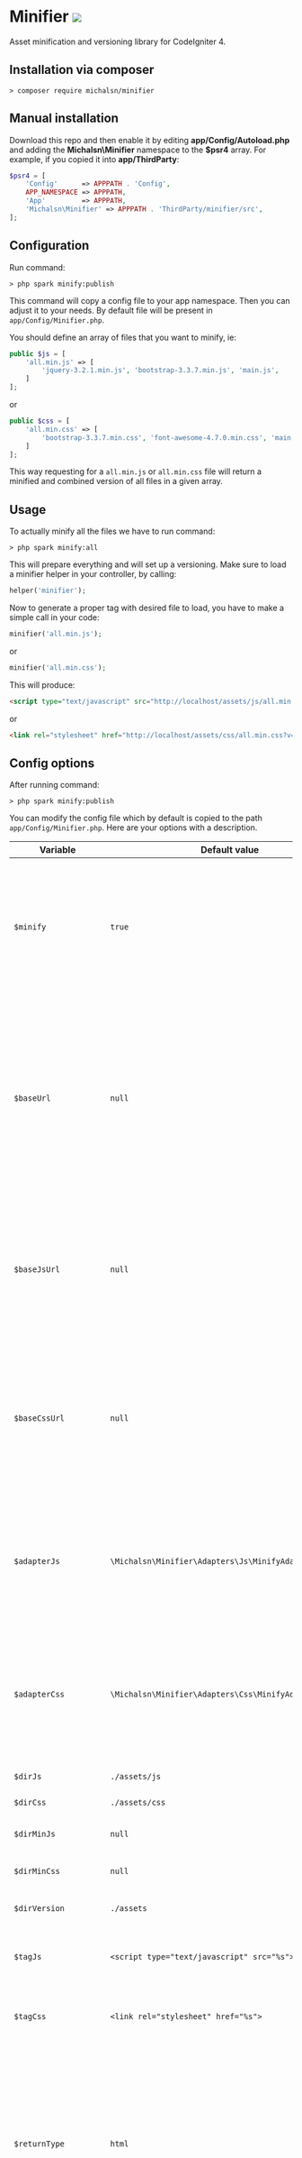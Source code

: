 # Minifier [![](https://github.com/michalsn/minifier/workflows/PHP%20Tests/badge.svg)](https://github.com/michalsn/minifier/actions?query=workflow%3A%22PHP+Tests%22)

Asset minification and versioning library for CodeIgniter 4.

## Installation via composer

    > composer require michalsn/minifier

## Manual installation

Download this repo and then enable it by editing **app/Config/Autoload.php** and adding the **Michalsn\Minifier**
namespace to the **$psr4** array. For example, if you copied it into **app/ThirdParty**:

```php
$psr4 = [
    'Config'      => APPPATH . 'Config',
    APP_NAMESPACE => APPPATH,
    'App'         => APPPATH,
    'Michalsn\Minifier' => APPPATH . 'ThirdParty/minifier/src',
];
```
## Configuration

Run command:

    > php spark minify:publish

This command will copy a config file to your app namespace.
Then you can adjust it to your needs. By default file will be present in `app/Config/Minifier.php`.

You should define an array of files that you want to minify, ie:

```php
public $js = [
    'all.min.js' => [
        'jquery-3.2.1.min.js', 'bootstrap-3.3.7.min.js', 'main.js',
    ]
];
```

or

```php
public $css = [
    'all.min.css' => [
        'bootstrap-3.3.7.min.css', 'font-awesome-4.7.0.min.css', 'main.css',
    ]
];
```

This way requesting for a `all.min.js` or `all.min.css` file will return a minified and combined version of all files in a given array.

## Usage

To actually minify all the files we have to run command:

    > php spark minify:all

This will prepare everything and will set up a versioning. Make sure to load a minifier helper in your controller, by calling:

```php
helper('minifier');
```

Now to generate a proper tag with desired file to load, you have to make a simple call in your code:

```php
minifier('all.min.js');
```

or

```php
minifier('all.min.css');
```

This will produce:

```html
<script type="text/javascript" src="http://localhost/assets/js/all.min.js?v=9ef881911da8d7c4a1c2f19c4878d122"></script> 
```

or

```html
<link rel="stylesheet" href="http://localhost/assets/css/all.min.css?v=50a35b0b1d1c3798aa556b8245314930">
```

## Config options

After running command:

    > php spark minify:publish

You can modify the config file which by default is copied to the path `app/Config/Minifier.php`. Here are your options with a description.

Variable | Default value | Options | Desctiption
-------- | ------------- | ------- | -----------
`$minify`| `true` | `true`, `false` | Use this variable to turn on and off minification of the assets. Turning off can be useful during app development - for easy debugging.
`$baseUrl` | `null` | | Use this variable when you want to set absolute path to the asset files. If no other URLs are set, like `$baseJsUrl` or `$baseCssUrl` then values set to `$dirJS` and `$dirCss` will be added to the final URL.
`$baseJsUrl` | `null` | | Use this variable when your JS assets are served from subdomain. Bare in mind that in this case variable `$dirJs` won't be added to the URL.
`$baseCssUrl` | `null` | | Use this variable when your CSS assets are served from subdomain. Bare in mind that in this case variable `$dirCSS` won't be added to the URL.
`$adapterJs` | `\Michalsn\Minifier\Adapters\Js\MinifyAdapter::class` | | Adapter to use for minifying JS files. You can also implement your own JS adapter to minify assets and replace this class.
`$adapterCss` | `\Michalsn\Minifier\Adapters\Css\MinifyAdapter::class` | | Adapter to use for minifying CSS files. You can also implement your own CSS adapter to minify assets and replace this class.
`$dirJs` | `./assets/js` | | JS assets directory.
`$dirCss` | `./assets/css` | | CSS assets directory.
`$dirMinJs` | `null` | | Minified JS Asset Directory.
`$dirMinCss` | `null` | | Minified CSS Asset Directory.
`$dirVersion` | `./assets` | | Directory to store assets versioning.
`$tagJs` | `<script type="text/javascript" src="%s"></script>` | | JS tag to use in HTML when displaying JS assets.
`$tagCss` | `<link rel="stylesheet" href="%s">` | | CSS tag to use in HTML when displaying CSS assets.
`$returnType` | `html` | `html`, `json`, `array` | Determines how the files will be returned. The dafault value is `html` and it uses the `$tagJs` and `$tagCss` variables. Using `array` will return the php array and `json` type will return a json string.
`$autoDeployOnChange` | `false` | `true`, `false` | Specifies if we want to automatically deploy whenever there is a change to any of our assets files. Keep in mind that enabling this feature will have an impact on performance.
`$js` | | | This array defines JS files to minify.
`$css` | | | This array defines CSS files to minify.

## License

The MIT License (MIT). Please see [License File](LICENSE) for more information.

